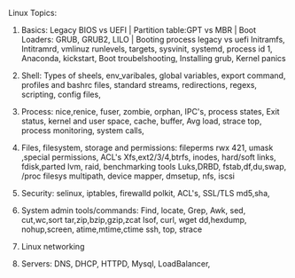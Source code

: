 Linux Topics:

1) Basics: 
Legacy BIOS vs UEFI | Partition table:GPT vs MBR | Boot Loaders: GRUB, GRUB2, LILO | Booting process legacy vs uefi
Initramfs, Intitramrd, vmlinuz
runlevels, targets, sysvinit, systemd, process id 1, 
Anaconda, kickstart, 
Boot troubelshooting, Installing grub, 
Kernel panics

2) Shell:
Types of sheels, env_varibales, global variables, export command, profiles and bashrc files, standard streams, redirections, regexs, 
scripting, config files, 


3) Process:
nice,renice, fuser, zombie, orphan, IPC's, process states, Exit status, kernel and user space, cache, buffer, Avg load, strace
top, process monitoring, system calls, 


4) Files, filesystem, storage and permissions: 
fileperms rwx 421, umask ,special permissions, ACL's
Xfs,ext2/3/4,btrfs, inodes, hard/soft links, fdisk,parted
lvm, raid, benchmarking tools
Luks,DRBD, 
fstab,df,du,swap, /proc filesys
multipath, device mapper, dmsetup,
nfs, iscsi


5) Security:
selinux, iptables, firewalld
polkit, ACL's, SSL/TLS
md5,sha,


6) System admin tools/commands:
Find, locate, 
Grep, Awk, sed, cut,wc,sort
tar,zip,bzip,gzip,zcat
lsof, curl, wget
dd,hexdump, nohup,screen, atime,mtime,ctime
ssh, top, strace


7) Linux networking

8) Servers: DNS, DHCP, HTTPD, Mysql, LoadBalancer, 


